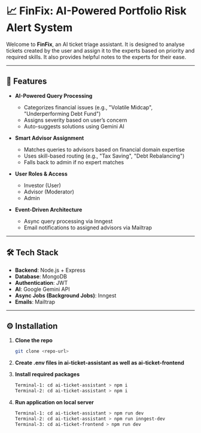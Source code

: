 # 📈 FinFix: AI-Powered Portfolio Risk Alert System

Welcome to **FinFix**, an AI ticket triage assistant. It is designed to analyse tickets created by the user and assign it to the experts based on priority and required skills. It also provides helpful notes to the experts for their ease.

---

## 🚀 Features

- **AI-Powered Query Processing**
  - Categorizes financial issues (e.g., "Volatile Midcap", "Underperforming Debt Fund")
  - Assigns severity based on user’s concern
  - Auto-suggests solutions using Gemini AI

- **Smart Advisor Assignment**
  - Matches queries to advisors based on financial domain expertise
  - Uses skill-based routing (e.g., "Tax Saving", "Debt Rebalancing")
  - Falls back to admin if no expert matches

- **User Roles & Access**
  - Investor (User)
  - Advisor (Moderator)
  - Admin

- **Event-Driven Architecture**
  - Async query processing via Inngest
  - Email notifications to assigned advisors via Mailtrap

---

## 🛠️ Tech Stack

- **Backend**: Node.js + Express  
- **Database**: MongoDB  
- **Authentication**: JWT  
- **AI**: Google Gemini API  
- **Async Jobs (Background Jobs)**: Inngest  
- **Emails**: Mailtrap  

---

## ⚙️ Installation

1. **Clone the repo**  
   ```bash
   git clone <repo-url>

2. **Create .env files in ai-ticket-assistant as well as ai-ticket-frontend**

3. **Install required packages**
   ```bash
   Terminal-1: cd ai-ticket-assistant > npm i
   Terminal-2: cd ai-ticket-assistant > npm i

4. **Run application on local server**
   ```bash
   Terminal-1: cd ai-ticket-assistant > npm run dev
   Terminal-2: cd ai-ticket-assistant > npm run inngest-dev
   Terminal-3: cd ai-ticket-frontend > npm run dev